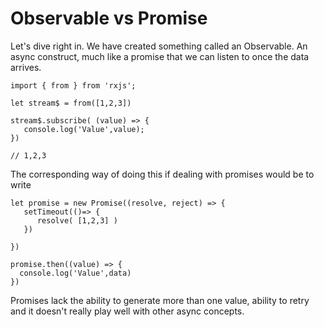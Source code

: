 # Observable vs Promise
Let's dive right in. We have created something called an Observable. An async construct, much like a promise that we can listen to once the data arrives.

```
import { from } from 'rxjs';

let stream$ = from([1,2,3])

stream$.subscribe( (value) => {
   console.log('Value',value);
})

// 1,2,3
```

The corresponding way of doing this if dealing with promises would be to write

```
let promise = new Promise((resolve, reject) => {
   setTimeout(()=> {
      resolve( [1,2,3] )
   })

})

promise.then((value) => {
  console.log('Value',data)
})
```


Promises lack the ability to generate more than one value, ability to retry and it doesn't really play well with other async concepts.

